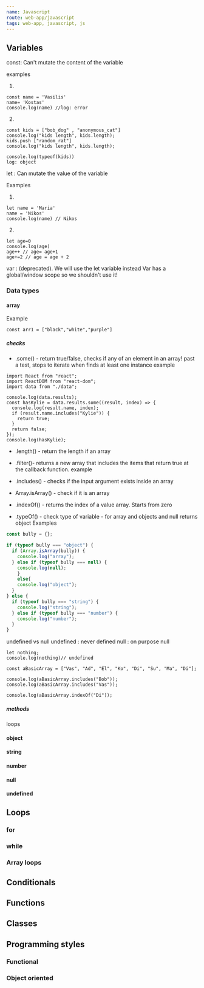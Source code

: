 ```yaml
---
name: Javascript
route: web-app/javascript
tags: web-app, javascript, js
---
```


## Variables

const: Can't mutate the content of the variable

examples 

1. 
```
const name = 'Vasilis'
name= 'Kostas'
console.log(name) //log: error
```



2. 
```
const kids = ["bob_dog" , "anonymous_cat"]
console.log("kids length", kids.length);
kids.push ["random_rat"]
console.log("kids length", kids.length);

console.log(typeof(kids))
log: object

```
let :  Can mutate the value of the variable

Examples

1. 
```
let name = 'Maria'
name = 'Nikos'
console.log(name) // Nikos
```

2.
```
let age=0
console.log(age)
age++ // age= age+1
age+=2 // age = age + 2

```
var : (deprecated). We will use the let variable instead
Var has a global/window scope so we shouldn't use it!


### Data types
#### array
Example
```
const arr1 = ["black","white","purple"]

```
##### checks
- .some() - return true/false, checks if any of an element in an array! past a test, stops to iterate when finds at least one instance
  example 
```
import React from "react";
import ReactDOM from "react-dom";
import data from "./data";

console.log(data.results);
const hasKylie = data.results.some((result, index) => {
  console.log(result.name, index);
  if (result.name.includes("Kylie")) {
    return true;
  }
  return false;
});
console.log(hasKylie);
```

- .length() - return the length if an array

- .filter()- returns a new array that includes the items that return true at the callback function.
  example 

- .includes() - checks if the input argument exists inside an array 

- Array.isArray() - check if it is an array

- .indexOf() - returns the index of a value array. Starts  from zero 

- .typeOf() - check type of variable
            -  for array and objects and null returns object 
Examples

```js
const bully = {};

if (typeof bully === "object") {
  if (Array.isArray(bully)) {
    console.log("array");
  } else if (typeof bully === null) {
    console.log(null);
    }
    else{
    console.log("object");
  }
} else {
  if (typeof bully === "string") {
    console.log("string");
  } else if (typeof bully === "number") {
    console.log("number");
  }
}
```
undefined vs null 
undefined : never defined
null : on purpose null 
```
let nothing;
console.log(nothing)// undefined
```
```
const aBasicArray = ["Vas", "Ad", "El", "Ko", "Di", "Su", "Ma", "Di"];

console.log(aBasicArray.includes("Bob"));
console.log(aBasicArray.includes("Vas"));

console.log(aBasicArray.indexOf("Di"));
```
##### methods
loops

#### object

#### string

#### number

#### null

#### undefined

## Loops
### for
### while
### Array loops

## Conditionals

## Functions

## Classes

## Programming styles

### Functional

### Object oriented